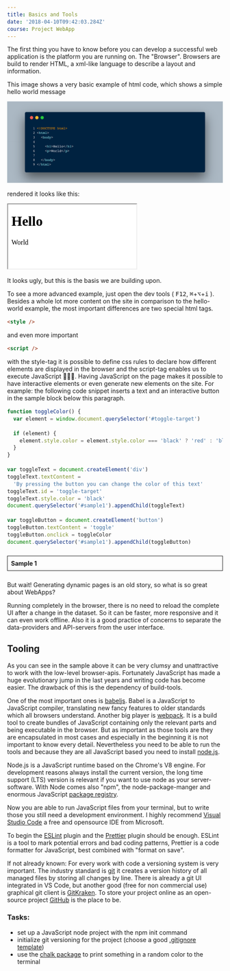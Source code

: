```yaml
---
title: Basics and Tools
date: '2018-04-10T09:42:03.284Z'
course: Project WebApp
---
```


The first thing you have to know before you can develop a
successful web application is the platform you are running
on. The "Browser". Browsers are build to render HTML, a
xml-like language to describe a layout and information.

This image shows a very basic example of html code, which
shows a simple hello world message

![basic html](./html-hello-world.png)

rendered it looks like this:

<iframe style="background: white;" srcdoc="<!DocType html><html><body><h1>Hello</h1><p>World</p></body></html>" ></iframe>

It looks ugly, but this is the basis we are building upon.

To see a more advanced example, just open the dev tools (
<kbd>F12</kbd>, <kbd>⌘</kbd>+<kbd>⌥</kbd>+<kbd>i</kbd> ).
Besides a whole lot more content on the site in comparison
to the hello-world example, the most important differences
are two special html tags.

```html
<style />
```

and even more important

```html
<script />
```

with the style-tag it is possible to define css rules to
declare how different elements are displayed in the browser
and the script-tag enables us to execute JavaScript 🎉🎉🎉.
Having JavaScript on the page makes it possible to have
interactive elements or even generate new elements on the
site. For example: the following code snippet inserts a text
and an interactive button in the sample block below this
paragraph.

```js
function toggleColor() {
  var element = window.document.querySelector('#toggle-target')

  if (element) {
    element.style.color = element.style.color === 'black' ? 'red' : 'black'
  }
}

var toggleText = document.createElement('div')
toggleText.textContent =
  'By pressing the button you can change the color of this text'
toggleText.id = 'toggle-target'
toggleText.style.color = 'black'
document.querySelector('#sample1').appendChild(toggleText)

var toggleButton = document.createElement('button')
toggleButton.textContent = 'toggle'
toggleButton.onclick = toggleColor
document.querySelector('#sample1').appendChild(toggleButton)
```

<div style="border: 1px solid; padding: 8px;margin: 24px 0;" id="sample1"><b>Sample 1</b></div>

But wait! Generating dynamic pages is an old story, so what
is so great about WebApps?

Running completely in the browser, there is no need to
reload the complete UI after a change in the dataset. So it
can be faster, more responsive and it can even work offline.
Also it is a good practice of concerns to separate the
data-providers and API-servers from the user interface.

## Tooling

As you can see in the sample above it can be very clumsy and
unattractive to work with the low-level browser-apis.
Fortunately JavaScript has made a huge evolutionary jump in
the last years and writing code has become easier. The
drawback of this is the dependency of build-tools.

One of the most important ones is
[babeljs](https://babeljs.io). Babel is a JavaScript to
JavaScript compiler, translating new fancy features to older
standards which all browsers understand. Another big player
is [webpack](https://webpack.js.org/). It is a build tool to
create bundles of JavaScript containing only the relevant
parts and being executable in the browser. But as important
as those tools are they are encapsulated in most cases and
especially in the beginning it is not important to know
every detail. Nevertheless you need to be able to run the
tools and because they are all JavaScript based you need to
install [node.js](https://nodejs.org).

Node.js is a JavaScript runtime based on the Chrome's V8
engine. For development reasons always install the current
version, the long time support (LTS) version is relevant if
you want to use node as your server-software. With Node
comes also "npm", the node-package-manger and enormous
JavaScript [package registry](https://www.npmjs.com/).

Now you are able to run JavaScript files from your terminal,
but to write those you still need a development environment.
I highly recommend
[Visual Studio Code](https://code.visualstudio.com/) a free
and opensource IDE from Microsoft.

To begin the
[ESLint](https://marketplace.visualstudio.com/items?itemName=dbaeumer.vscode-eslint)
plugin and the
[Prettier](https://marketplace.visualstudio.com/items?itemName=esbenp.prettier-vscode)
plugin should be enough. ESLint is a tool to mark potential
errors and bad coding patterns, Prettier is a code formatter
for JavaScript, best combined with "format on save".

If not already known: For every work with code a versioning
system is very important. The industry standard is
[git](https://git-scm.com/) it creates a version history of
all managed files by storing all changes by line. There is
already a git UI integrated in VS Code, but another good
(free for non commercial use) graphical git client is
[GitKraken](https://www.gitkraken.com/). To store your
project online as an open-source project
[GitHub](https://github.com/) is the place to be.

### Tasks:

- set up a JavaScript node project with the npm init command
- initialize git versioning for the project (choose a good
  [.gitignore template](https://github.com/github/gitignore))
- use the
  [chalk package](https://www.npmjs.com/package/chalk) to
  print something in a random color to the terminal
